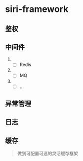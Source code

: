 # siri-framework
## 鉴权
## 中间件
1. -[ ] Redis
2. -[ ] MQ
3. -[ ] ...
## 异常管理
## 日志
## 缓存
>做到可配置可选的灵活缓存框架